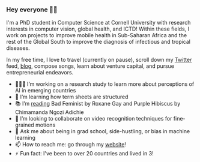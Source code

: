 ### Hey everyone  👋🏾

<!--
**chinasaokolo/chinasaokolo** is a ✨ _special_ ✨ repository because its `README.md` (this file) appears on your GitHub profile. -->

I'm a PhD student in Computer Science at Cornell University with research interests in computer vision, global health, and ICTD! Within these fields, I work on projects to improve mobile health in Sub-Saharan Africa and the rest of the Global South to improve the diagnosis of infectious and tropical diseases.

In my free time, I love to travel (currently on pause), scroll down my [Twitter](https://www.twitter.com/chinasza) feed, [blog](http://www.collegesista.com), compose songs, learn about venture capital, and pursue entrepreneurial endeavors.

- 👩🏿‍💻 I’m working on a research study to learn more about perceptions of AI in emerging countries
- 🌱 I’m learning how term sheets are structured
- 📚 I’m [reading](www.goodreads.com/collegesista) Bad Feminist by Roxane Gay and Purple Hibiscus by Chimamanda Ngozi Adichie
- 🤝 I’m looking to collaborate on video recognition techniques for fine-grained motions
- 💬 Ask me about being in grad school, side-hustling, or bias in machine learning
- 📫 How to reach me: go through my [website](http://www.chinasaokolo.com)!
- ⚡ Fun fact: I've been to over 20 countries and lived in 3!

<!--
- 👯 I’m looking to collaborate on ...
- 🤔 I’m looking for help with ...
- 😄 Pronouns: ...
-->
